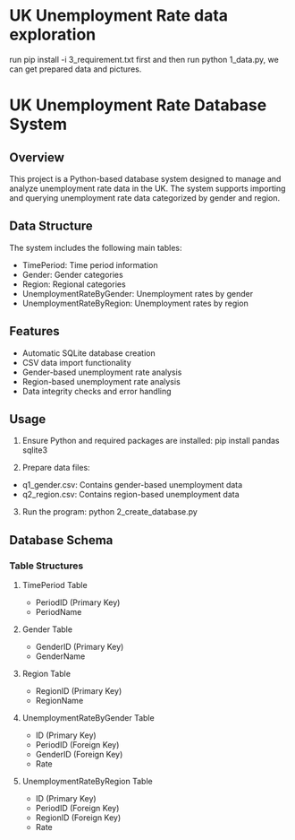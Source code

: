 # UK Unemployment Rate data exploration
run pip install -i 3_requirement.txt first and then run python 1_data.py, we can get prepared data and pictures.


# UK Unemployment Rate Database System

## Overview
This project is a Python-based database system designed to manage and analyze unemployment rate data in the UK. The system supports importing and querying unemployment rate data categorized by gender and region.

## Data Structure
The system includes the following main tables:
- TimePeriod: Time period information
- Gender: Gender categories
- Region: Regional categories
- UnemploymentRateByGender: Unemployment rates by gender
- UnemploymentRateByRegion: Unemployment rates by region

## Features
- Automatic SQLite database creation
- CSV data import functionality
- Gender-based unemployment rate analysis
- Region-based unemployment rate analysis
- Data integrity checks and error handling

## Usage
1. Ensure Python and required packages are installed:
pip install pandas sqlite3

2. Prepare data files:
- q1_gender.csv: Contains gender-based unemployment data
- q2_region.csv: Contains region-based unemployment data

3. Run the program:
python 2_create_database.py

## Database Schema
### Table Structures
1. TimePeriod Table
   - PeriodID (Primary Key)
   - PeriodName

2. Gender Table
   - GenderID (Primary Key)
   - GenderName

3. Region Table
   - RegionID (Primary Key)
   - RegionName

4. UnemploymentRateByGender Table
   - ID (Primary Key)
   - PeriodID (Foreign Key)
   - GenderID (Foreign Key)
   - Rate

5. UnemploymentRateByRegion Table
   - ID (Primary Key)
   - PeriodID (Foreign Key)
   - RegionID (Foreign Key)
   - Rate